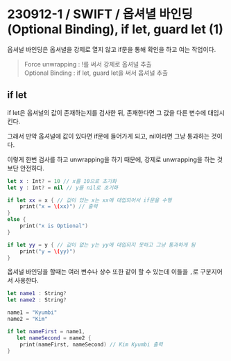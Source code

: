 # 230912-1 / SWIFT / 옵셔녈 바인딩(Optional Binding), if let, guard let (1)

옵셔널 바인딩은 옵셔녈을 강제로 열지 않고 if문을 통해 확인을 하고 여는 작업이다.

> Force unwrapping : !를 써서 강제로 옵셔널 추출 <br>
> Optional Binding : if let, guard let을 써서 옵셔널 추출

## if let 

if let은 옵셔널의 값이 존재하는지를 검사한 뒤, 존재한다면 그 값을 다른 변수에 대입시킨다.

그래서 만약 옵셔널에 값이 있다면 if문에 들어가게 되고, nil이라면 그냥 통과하는 것이다. 

이렇게 한번 검사를 하고 unwrapping을 하기 때문에, 강제로 unwrapping을 하는 것보단 안전하다.

```swift
let x : Int? = 10 // x를 10으로 초기화 
let y : Int? = nil // y를 nil로 초기화

if let xx = x { // 값이 있는 x는 xx에 대입되어서 if문을 수행
    print("x = \(xx)") // 출력
}
else {
    print("x is Optional")
}

if let yy = y { // 값이 없는 y는 yy에 대입되지 못하고 그냥 통과하게 됨
    print("y = \(yy)")
}
```

옵셔널 바인딩을 할때는 여러 변수나 상수 또한 같이 할 수 있는데 이들을 `,`로 구분지어서 사용한다.

```swift
let name1 : String?
let name2 : String?

name1 = "Kyumbi"
name2 = "Kim"

if let nameFirst = name1,
   let nameSecond = name2 {
    print(nameFirst, nameSecond) // Kim Kyumbi 출력 
}
```
